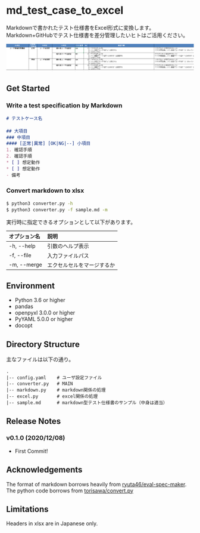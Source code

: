# md_test_case_to_excel

Markdownで書かれたテスト仕様書をExcel形式に変換します。Markdown+GitHubでテスト仕様書を差分管理したいヒトはご活用ください。

![image-20201130175253467](attachments/image-20201130175253467.png)

## Get Started

### Write a test specification by Markdown

 ```markdown
# テストケース名

## 大項目
### 中項目
#### [正常|異常] [OK|NG|--] 小項目
1. 確認手順
2. 確認手順
* [ ] 想定動作
* [ ] 想定動作
- 備考
 ```

### Convert markdown to xlsx

```bash
$ python3 converter.py -h
$ python3 converter.py -f sample.md -m
```

実行時に指定できるオプションとして以下があります。

|オプション名|説明|
|:---|:---|
|-h, --help| 引数のヘルプ表示|
|-f, --file| 入力ファイルパス|
|-m, --merge| エクセルセルをマージするか|

## Environment

- Python 3.6 or higher
- pandas
- openpyxl 3.0.0 or higher
- PyYAML 5.0.0 or higher
- docopt

## Directory Structure

主なファイルは以下の通り。

```
.
|-- config.yaml    # ユーザ設定ファイル 
|-- converter.py   # MAIN
|-- markdown.py    # markdown関係の処理
|-- excel.py       # excel関係の処理
|-- sample.md      # markdown型テスト仕様書のサンプル（中身は適当）
```

## Release Notes

### v0.1.0 (2020/12/08)

- First Commit!

## Acknowledgements

The format of markdown borrows heavily from [ryuta46/eval-spec-maker](https://github.com/ryuta46/eval-spec-maker). The python code borrows from [torisawa/convert.py](https://gist.github.com/toriwasa/37c690862ddf67d43cfd3e1af4e40649)

## Limitations

Headers in xlsx are in Japanese only.
